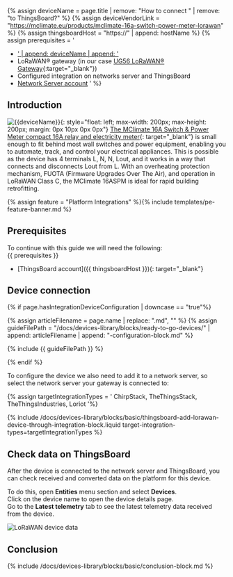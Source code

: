 
{% assign deviceName = page.title | remove: "How to connect " | remove: "to ThingsBoard?" %}
{% assign deviceVendorLink = "https://mclimate.eu/products/mclimate-16a-switch-power-meter-lorawan" %}
{% assign thingsboardHost = "https://" | append: hostName %}
{% assign prerequisites = '
- <a href="' | append: deviceVendorLink | append: '" target="_blank">' | append: deviceName | append: '</a>
- LoRaWAN® gateway (in our case [UG56 LoRaWAN® Gateway](/docs/pe/devices-library/ug56-lorawan-gateway/){:target="_blank"})
- Configured integration on networks server and ThingsBoard
- [Network Server account](#device-connection)
'
 %}

## Introduction

![{{deviceName}}](https://img.thingsboard.io/devices-library/{{page.deviceImageFileName}}){: style="float: left; max-width: 200px; max-height: 200px; margin: 0px 10px 0px 0px"}
[The MClimate 16A Switch & Power Meter compact 16A relay and electricity meter]({{deviceVendorLink}}){: target="_blank"} is small enough to fit behind most wall switches and power equipment, enabling you to automate, track, and control your electrical appliances. This is possible as the device has 4 terminals L, N, N, Lout, and it works in a way that connects and disconnects Lout from L. With an overheating protection mechanism, FUOTA (Firmware Upgrades Over The Air), and operation in LoRaWAN Class C, the MClimate 16ASPM is ideal for rapid building retrofitting.
  

{% assign feature = "Platform Integrations" %}{% include templates/pe-feature-banner.md %}
<br>

## Prerequisites

To continue with this guide we will need the following:  
{{ prerequisites }}
- [ThingsBoard account]({{ thingsboardHost }}){: target="_blank"}


## Device connection

{% if page.hasIntegrationDeviceConfiguration | downcase == "true"%}

{% assign articleFilename = page.name |  replace: ".md", "" %}
{% assign guideFilePath = "/docs/devices-library/blocks/ready-to-go-devices/" | append: articleFilename | append: "-configuration-block.md" %}

{% include {{ guideFilePath }} %}

{% endif %}

To configure the device we also need to add it to a network server, so select the network server your gateway is connected to:  

{% assign targetIntegrationTypes = '
ChirpStack,
TheThingsStack,
TheThingsIndustries,
Loriot
'%}

{% include /docs/devices-library/blocks/basic/thingsboard-add-lorawan-device-through-integration-block.liquid target-integration-types=targetIntegrationTypes %}


## Check data on ThingsBoard

After the device is connected to the network server and ThingsBoard, you can check received and converted data on the platform for this device.  

To do this, open **Entities** menu section and select **Devices**.  
Click on the device name to open the device details page.  
Go to the **Latest telemetry** tab to see the latest telemetry data received from the device.  

![LoRaWAN device data](https://img.thingsboard.io/devices-library/lorawan-16aspm-data.png)


## Conclusion

{% include /docs/devices-library/blocks/basic/conclusion-block.md %}